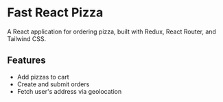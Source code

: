 # Fast React Pizza

A React application for ordering pizza, built with Redux, React Router, and Tailwind CSS.

## Features

- Add pizzas to cart
- Create and submit orders
- Fetch user's address via geolocation

